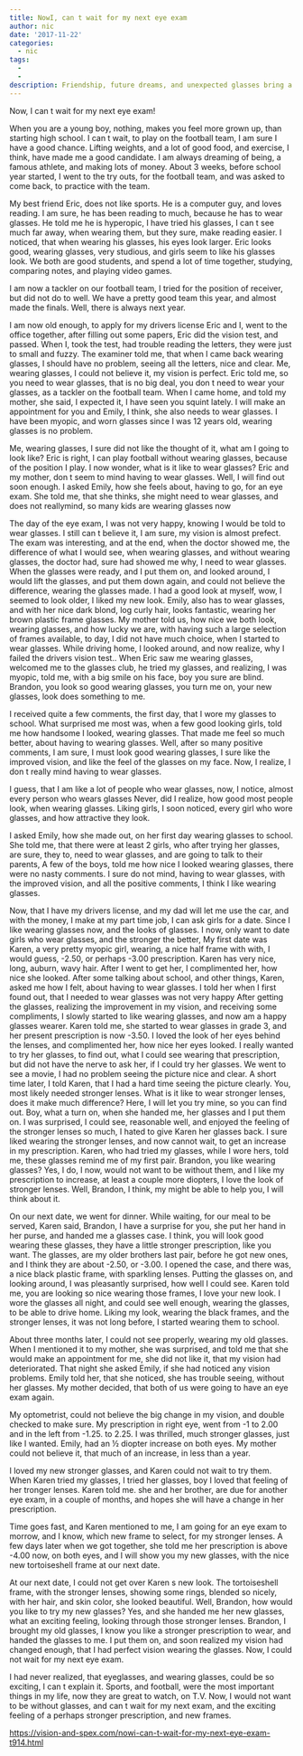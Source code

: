 ```yaml
---
title: NowI, can t wait for my next eye exam
author: nic
date: '2017-11-22'
categories:
  - nic
tags:
  - 
  - 
description: Friendship, future dreams, and unexpected glasses bring a young athlete new perspectives on life.
---
```

Now, I can t wait for my next eye exam!




When you are a young boy, nothing, makes you feel more grown up, than starting high school.
I can t wait, to play on the football team, I am sure I have a good chance.
Lifting weights, and a lot of good food, and exercise, I think, have made me a good candidate.
I am always dreaming of being, a famous athlete, and making lots of money.
About 3 weeks, before school year started, I went to the try outs, for the football team, and was asked to come back, to practice with the team.


My best friend Eric, does not like sports.
He is a computer guy, and loves reading.
I am sure, he has been reading to much, because he has to wear glasses.
He told me he is hyperopic, I have tried his glasses, I can t see much far away, when wearing them,
but they sure, make reading easier. 
I noticed, that when wearing his glasses, his eyes look larger.
Eric looks good, wearing glasses, very studious, and girls seem to like his glasses look.
We both are good students, and spend a lot of time together, studying, comparing notes, and playing video games.


I am now a tackler on our football team, I tried for the position of receiver, but did not do to well. 
We have a pretty good team this year, and almost made the finals.
Well, there is always next year.


I am now old enough, to apply for my drivers license
Eric and I, went to the office together, after filling out some papers, Eric did the vision test, and passed.
When I, took the test, had trouble reading the letters, they were just to small and fuzzy.
The examiner told me, that when I came back wearing glasses, I should have no problem, seeing all the letters, nice and clear.
Me, wearing glasses, I could not believe it, my vision is perfect.
Eric told me, so you need to wear glasses, that is no big deal, you don t need to wear your glasses, as a tackler on the football team. 
When I came home, and told my mother, she said, I expected it, I have seen you squint lately.
I will make an appointment for you and Emily, I think, she also needs to wear glasses.
I have been myopic, and worn glasses since I was 12 years old, wearing glasses is no problem. 


Me, wearing glasses, I sure did not like the thought of it, what am I going to look like?
Eric is right, I can play football without wearing glasses, because of the position I play.
I now wonder, what is it like to wear glasses? 
Eric and my mother, don t seem to mind having to wear glasses.
Well, I will find out soon enough. 
I asked Emily, how she feels about, having to go, for an eye exam.
She told me, that she thinks, she might need to wear glasses, and does not reallymind, so many kids are wearing glasses now


The day of the eye exam, I was not very happy, knowing I would be told to wear glasses.
I still can t believe it, I am sure, my vision is almost prefect.
The exam was interesting, and at the end, when the doctor showed me, the difference of what I would see, when wearing glasses, and without wearing glasses, the doctor had, sure had showed me why, I need to wear glasses.
When the glasses were ready, and I put them on, and looked around, I would lift the glasses, and put them down again, and could not believe the difference, wearing the glasses made.
I had a good look at myself, wow, I seemed to look older, I liked my new look.
Emily, also has to wear glasses, and with her nice dark blond, log curly hair, looks fantastic, wearing her brown plastic frame glasses. 
My mother told us, how nice we both look, wearing glasses, and how lucky we are, with having such a large selection of frames available, to day, I did not have much choice, when I started to wear glasses.
While driving home, I looked around, and now realize, why I failed the drivers vision test..
When Eric saw me wearing glasses, welcomed me to the glasses club, he tried my glasses, and realizing, I was myopic, told me, with a big smile on his face, boy you sure are blind.
Brandon, you look so good wearing glasses, you turn me on, your new glasses, look does something to me.


I received quite a few comments, the first day, that I wore my glasses to school.
What surprised me most was, when a few good looking girls, told me how handsome I looked, wearing glasses.
That made me feel so much better, about having to wearing glasses. 
Well, after so many positive comments, I am sure, I must look good wearing glasses, I sure like the improved vision, and like the feel of the glasses on my face.
Now, I realize, I don t really mind having to wear glasses.


I guess, that I am like a lot of people who wear glasses, now, I notice, almost every person who wears glasses
Never, did I realize, how good most people look, when wearing glasses.
Liking girls, I soon noticed, every girl who wore glasses, and how attractive they look.


I asked Emily, how she made out, on her first day wearing glasses to school.
She told me, that there were at least 2 girls, who after trying her glasses, are sure, they to, need to wear glasses, and are going to talk to their parents,
A few of the boys, told me how nice I looked wearing glasses, there were no nasty comments. 
I sure do not mind, having to wear glasses, with the improved vision, and all the positive comments, I think I like wearing glasses.


Now, that I have my drivers license, and my dad will let me use the car, and with the money, I make at my part time job, I can ask girls for a date.
Since I like wearing glasses now, and the looks of glasses.
I now, only want to date girls who wear glasses, and the stronger the better, 
My first date was Karen, a very pretty myopic girl, wearing, a nice half frame with with, I would guess, -2.50, or perhaps -3.00 prescription.
Karen has very nice, long, auburn, wavy hair.
After I went to get her, I complimented her, how nice she looked.
After some talking about school, and other things,
Karen, asked me how I felt, about having to wear glasses.
I told her when I first found out, that I needed to wear glasses was not very happy
After getting the glasses, realizing the improvement in my vision, and receiving some compliments, I slowly started to like wearing glasses, and now am a happy glasses wearer. 
Karen told me, she started to wear glasses in grade 3, and her present prescription is now -3.50.
I loved the look of her eyes behind the lenses, and complimented her, how nice her eyes looked. 
I really wanted to try her glasses, to find out, what I could see wearing that prescription, but did not have the nerve to ask her, if I could try her glasses.
We went to see a movie, I had no problem seeing the picture nice and clear.
A short time later, I told Karen, that I had a hard time seeing the picture clearly.
You, most likely needed stronger lenses.
What is it like to wear stronger lenses, does it make much difference?
Here, I will let you try mine, so you can find out.
Boy, what a turn on, when she handed me, her glasses and I put them on.
I was surprised, I could see, reasonable well, and enjoyed the feeling of the stronger lenses so much, I hated to give Karen her glasses back.
I sure liked wearing the stronger lenses, and now cannot wait, to get an increase in my prescription.
Karen, who had tried my glasses, while I wore hers, told me, these glasses remind me of my first pair.
Brandon, you like wearing glasses? 
Yes, I do, I now, would not want to be without them, and I like my prescription to increase, at least a couple more diopters, I love the look of stronger lenses. 
Well, Brandon, I think, my might be able to help you, I will think about it.


On our next date, we went for dinner.
While waiting, for our meal to be served,
Karen said, Brandon, I have a surprise for you, she put her hand in her purse, and handed me a glasses case.
I think, you will look good wearing these glasses, they have a little stronger prescription, like you want.
The glasses, are my older brothers last pair, before he got new ones, and I think they are about -2.50, or -3.00.
I opened the case, and there was, a nice black plastic frame, with sparkling lenses. 
Putting the glasses on, and looking around, I was pleasantly surprised, how well I could see.
Karen told me, you are looking so nice wearing those frames, I love your new look. 
I wore the glasses all night, and could see well enough, wearing the glasses, to be able to drive home.
Liking my look, wearing the black frames, and the stronger lenses, it was not long before, I started wearing them to school.


About three months later, I could not see properly, wearing my old glasses.
When I mentioned it to my mother, she was surprised, and told me that she would make an appointment for me, she did not like it, that my vision had deteriorated.
That night she asked Emily, if she had noticed any vision problems.
Emily told her, that she noticed, she has trouble seeing, without her glasses.
My mother decided, that both of us were going to have an eye exam again.


My optometrist, could not believe the big change in my vision, and double checked to make sure.
My prescription in right eye, went from -1 to 2.00 and in the left from -1.25. to 2.25.
I was thrilled, much stronger glasses, just like I wanted.
Emily, had an ½ diopter increase on both eyes.
My mother could not believe it, that much of an increase, in less than a year.


I loved my new stronger glasses, and Karen could not wait to try them.
When Karen tried my glasses, I tried her glasses, boy I loved that feeling of her tronger lenses.
Karen told me. she and her brother, are due for another eye exam, in a couple of months, and hopes she will have a change in her prescription. 


Time goes fast, and Karen mentioned to me, I am going for an eye exam to morrow, and I know, which new frame to select, for my stronger lenses.
A few days later when we got together, she told me her prescription is above -4.00 now, on both eyes,
and I will show you my new glasses, with the nice new tortoiseshell frame at our next date.


At our next date, I could not get over Karen s new look. 
The tortoiseshell frame, with the stronger lenses, showing some rings, blended so nicely, with her hair,
and skin color, she looked beautiful.
Well, Brandon, how would you like to try my new glasses?
Yes, and she handed me her new glasses, what an exciting feeling, looking through those stronger lenses.
Brandon, I brought my old glasses, I know you like a stronger prescription to wear, and handed the glasses to me.
I put them on, and soon realized my vision had changed enough, that I had perfect vision wearing the glasses.
Now, I could not wait for my next eye exam.


I had never realized, that eyeglasses, and wearing glasses, could be so exciting, I can t explain it.
Sports, and football, were the most important things in my life, now they are great to watch, on T.V.
Now, I would not want to be without glasses, and can t wait for my next exam, and the exciting feeling of a perhaps stronger prescription, and new frames.

https://vision-and-spex.com/nowi-can-t-wait-for-my-next-eye-exam-t914.html